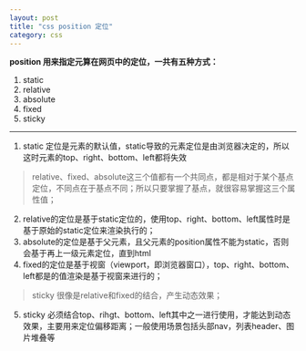 ```yaml
---
layout: post
title: "css position 定位"
category: css
---
```


**position 用来指定元算在网页中的定位，一共有五种方式：**
1. static
2. relative
3. absolute
4. fixed
5. sticky

***

1. static 定位是元素的默认值，static导致的元素定位是由浏览器决定的，所以这时元素的top、right、bottom、left都将失效
> relative、fixed、absolute这三个值都有一个共同点，都是相对于某个基点定位，不同点在于基点不同；所以只要掌握了基点，就很容易掌握这三个属性值；


2. relative的定位是基于static定位的，使用top、right、bottom、left属性时是基于原始的static定位来渲染执行的；
3. absolute的定位是基于父元素，且父元素的position属性不能为static，否则会基于再上一级元素定位，直到html
4. fixed的定位是基于视窗（viewport，即浏览器窗口），top、right、bottom、left都是的值渲染是基于视窗来进行的；

> sticky 很像是relative和fixed的结合，产生动态效果；


5. sticky 必须结合top、rihgt、bottom、left其中之一进行使用，才能达到动态效果，主要用来定位偏移距离；一般使用场景包括头部nav，列表header、图片堆叠等